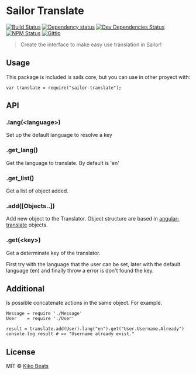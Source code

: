 # Sailor Translate

[![Build Status](http://img.shields.io/travis/sailorjs/sailor-translate/master.svg?style=flat)](https://travis-ci.org/sailorjs/sailor-translate)
[![Dependency status](http://img.shields.io/david/sailorjs/sailor-translate.svg?style=flat)](https://david-dm.org/sailorjs/sailor-translate)
[![Dev Dependencies Status](http://img.shields.io/david/dev/sailorjs/sailor-translate.svg?style=flat)](https://david-dm.org/sailorjs/sailor-translate#info=devDependencies)
[![NPM Status](http://img.shields.io/npm/dm/sailor-translate.svg?style=flat)](https://www.npmjs.org/package/sailor-translate)
[![Gittip](http://img.shields.io/gittip/Kikobeats.svg?style=flat)](https://www.gittip.com/Kikobeats/)


> Create the interface to make easy use translation in Sailor!


## Usage

This package is included is sails core, but you can use in other proyect with:

```
var translate = require("sailor-translate");
```

## API

### .lang(\<language>)

Set up the default language to resolve a key

### .get_lang()

Get the language to translate. By default is 'en'

### .get_list()

Get a list of object added.

### .add([Objects..])

Add new object to the Translator. Object structure are based in [angular-translate](https://github.com/angular-translate/angular-translate) objects.

### .get(\<key>)

Get a determinate key of the translator. 

First try with the language that the user can be set, later with the default language (en) and finally throw a error is don't found the key.


## Additional

Is possible concatenate actions in the same object. For example.

```
Message = require './Message'
User    = require './User'

result = translate.add(User).lang("en").get("User.Username.Already")
console.log result # => "Username already exist."

```



## License

MIT © [Kiko Beats](http://www.kikobeats.com)


